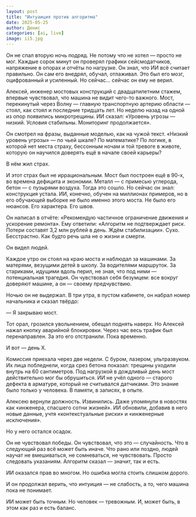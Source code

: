 ```yaml
---
layout: post
title: "Интуаиция против алгоритма"
date: 2025-05-25
author: Денис
categories: [ai, live]
image: ii5.jpg
---
```


Он не спал вторую ночь подряд. Не потому что не хотел — просто не мог. Каждые сорок минут он проверял графики сейсмодатчиков, напряжение в опорах и отчёты по нагрузке. Он знал, что ИИ всё считает правильно. Он сам его внедрял, обучал, отлаживал. Это был его мозг, оцифрованный и усиленный. Но сейчас... сейчас он ему не верил.

Алексей, инженер мостовых конструкций с двадцатилетним стажем, впервые чувствовал, что машина не видит чего-то важного. Мост, перекинутый через Волну — главную транспортную артерию области — стоял, как стоял и последние тридцать лет. Но неделю назад на одной из опор появились микротрещины. ИИ сказал: «Уровень угрозы — низкий. Условия стабильны. Мониторинг продолжается».

Он смотрел на фразы, выданные моделью, как на чужой текст. «Низкий уровень угрозы» — по чьей шкале? По математике? По логике, в которой нет места страху, бессонным ночам и той тревоге в животе, которую он научился доверять ещё в начале своей карьеры?

В нём жил страх.

И этот страх был не иррациональным. Мост был построен ещё в 90-х, во времена дефицита и экономии. Металл — с примесью углерода, бетон — с пузырями воздуха. Тогда это сошло. Но сейчас он знал: конструкция устала. ИИ, конечно, обучен на миллионах примеров, но в его обучающей выборке не было именно этого моста. Не было его нюансов. Его характера. Его швов.

Он написал в отчёте: «Рекомендую частичное ограничение движения и ускорение ремонта». Ему ответили: «Алгоритм не подтверждает риск. Потери составят 3,2 млн рублей в день. Ждём стабилизации». Сухо. Бесстрастно. Как будто речь шла не о жизни и смерти.

Он видел людей.

Каждое утро он стоял на краю моста и наблюдал за машинами. За матерями, везущими детей в школу. За водителями маршруток. За стариками, идущими вдоль перил, не зная, что под ними — потенциальная трагедия. Он чувствовал себя безумцем: все вокруг доверяют машине, а он — своему предчувствию.

Ночью он не выдержал. В три утра, в пустом кабинете, он набрал номер начальника и сказал твёрдо:

— Я закрываю мост.

Тот орал, грозился увольнением, обещал поднять наверх. Но Алексей нажал кнопку аварийной блокировки. Через час весь трафик был перенаправлен. За это его отстранили. Пока временно.

И вот — день Х.

Комиссия приехала через две недели. С буром, лазером, ультразвуком. Их лица побледнели, когда срез бетона показал: трещины уходили внутрь на 60 сантиметров. Под нагрузкой в дождливый день мост действительно мог бы обрушиться. ИИ не учёл одного — старого дефекта в арматуре, который не считывался датчиками. Это знание было только у человека. В памяти, в записях, в опыте.

Алексею вернули должность. Извинились. Даже упомянули в новостях как «инженера, спасшего сотни жизней». ИИ обновили, добавив в него новые данные, учтя «контекстуальные риски» и «инженерные исключения».

Но у него остался осадок.

Он не чувствовал победы. Он чувствовал, что это — случайность. Что в следующий раз всё может быть иначе. Что рано или поздно, людей научат не вмешиваться, не сомневаться, не чувствовать. Просто следовать указаниям. Алгоритм сказал — значит, так и есть.

ИИ оказался прав во многом. Но ошибка могла стоить слишком дорого.

И он продолжал верить, что интуиция — не слабость, а то, чего машина пока не понимает.

ИИ может быть точным. Но человек — тревожным. И, может быть, в этом как раз и есть баланс.
